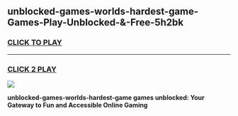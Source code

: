 
## unblocked-games-worlds-hardest-game-Games-Play-Unblocked-&-Free-5h2bk
<h3>
<a href="https://premium76.site?title=unblocked-games-worlds-hardest-game&ref=24A">CLICK TO PLAY</a></h3>
<hr>

<h3>
<a href="https://premium76.site?title=unblocked-games-worlds-hardest-game&ref=24A">CLICK 2 PLAY</a>
  
</h3>

<a href="https://premium76.site?title=unblocked-games-worlds-hardest-game&ref=24A"><img src="https://clearcache.store/games.png"></a>


**unblocked-games-worlds-hardest-game games unblocked: Your Gateway to Fun and Accessible Online Gaming**
